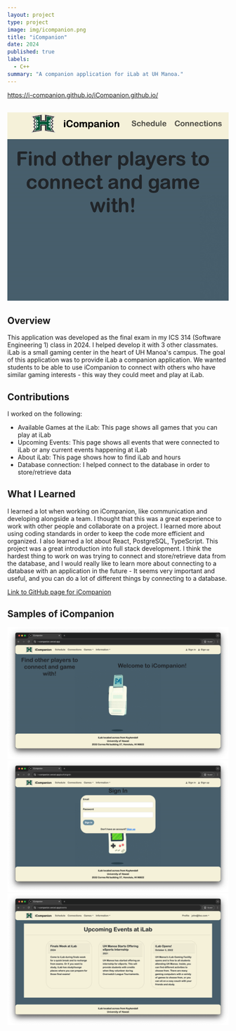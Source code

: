 ```yaml
---
layout: project
type: project
image: img/icompanion.png
title: "iCompanion"
date: 2024
published: true
labels:
  - C++
summary: "A companion application for iLab at UH Manoa."
---
```


https://i-companion.github.io/iCompanion.github.io/


<br>

<img class="img-fluid" src="../img/icompanion.png">

<br>

## Overview 

This application was developed as the final exam in my ICS 314 (Software Engineering 1) class in 2024. I helped develop it with 3 other classmates. iLab is a small gaming center in the heart of UH Manoa's campus. The goal of this application was to provide iLab a companion application. We wanted students to be able to use iCompanion to connect with others who have similar gaming interests - this way they could meet and play at iLab.

## Contributions

I worked on the following:
- Available Games at the iLab: This page shows all games that you can play at iLab
- Upcoming Events: This page shows all events that were connected to iLab or any current events happening at iLab
- About iLab: This page shows how to find iLab and hours
- Database connection: I helped connect to the database in order to store/retrieve data

## What I Learned

I learned a lot when working on iCompanion, like communication and developing alongside a team. I thought that this was a great experience to work with other people and collaborate on a project. I learned more about using coding standards in order to keep the code more efficient and organized. I also learned a lot about React, PostgreSQL, TypeScript. This project was a great introduction into full stack development. I think the hardest thing to work on was trying to connect and store/retrieve data from the database, and I would really like to learn more about connecting to a database with an application in the future - It seems very important and useful, and you can do a lot of different things by connecting to a database.

[Link to GitHub page for iCompanion](https://i-companion.github.io/iCompanion.github.io/)

## Samples of iCompanion

<img class="img-fluid" width="800px" src="../img/icompanionHome.png">

<img class="img-fluid" width="800px" src="../img/icompanionSignup.png">

<img class="img-fluid" width="800px" src="../img/icompanionEvents.png">
